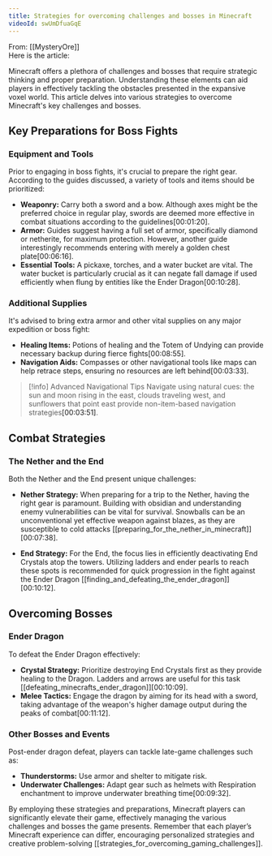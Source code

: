 ```yaml
---
title: Strategies for overcoming challenges and bosses in Minecraft
videoId: swUmDfuaGqE
---
```


From: [[MysteryOre]] <br/> 
Here is the article:

Minecraft offers a plethora of challenges and bosses that require strategic thinking and proper preparation. Understanding these elements can aid players in effectively tackling the obstacles presented in the expansive voxel world. This article delves into various strategies to overcome Minecraft's key challenges and bosses.

## Key Preparations for Boss Fights

### Equipment and Tools

Prior to engaging in boss fights, it's crucial to prepare the right gear. According to the guides discussed, a variety of tools and items should be prioritized:

- **Weaponry:** Carry both a sword and a bow. Although axes might be the preferred choice in regular play, swords are deemed more effective in combat situations according to the guidelines<a class="yt-timestamp" data-t="00:01:20">[00:01:20]</a>.
- **Armor:** Guides suggest having a full set of armor, specifically diamond or netherite, for maximum protection. However, another guide interestingly recommends entering with merely a golden chest plate<a class="yt-timestamp" data-t="00:06:16">[00:06:16]</a>.
- **Essential Tools:** A pickaxe, torches, and a water bucket are vital. The water bucket is particularly crucial as it can negate fall damage if used efficiently when flung by entities like the Ender Dragon<a class="yt-timestamp" data-t="00:10:28">[00:10:28]</a>.

### Additional Supplies

It's advised to bring extra armor and other vital supplies on any major expedition or boss fight:

- **Healing Items:** Potions of healing and the Totem of Undying can provide necessary backup during fierce fights<a class="yt-timestamp" data-t="00:08:55">[00:08:55]</a>.
- **Navigation Aids:** Compasses or other navigational tools like maps can help retrace steps, ensuring no resources are left behind<a class="yt-timestamp" data-t="00:03:33">[00:03:33]</a>.

> [!info] Advanced Navigational Tips
> Navigate using natural cues: the sun and moon rising in the east, clouds traveling west, and sunflowers that point east provide non-item-based navigation strategies<a class="yt-timestamp" data-t="00:03:51">[00:03:51]</a>.

## Combat Strategies

### The Nether and the End

Both the Nether and the End present unique challenges:

- **Nether Strategy:** When preparing for a trip to the Nether, having the right gear is paramount. Building with obsidian and understanding enemy vulnerabilities can be vital for survival. Snowballs can be an unconventional yet effective weapon against blazes, as they are susceptible to cold attacks [[preparing_for_the_nether_in_minecraft]]<a class="yt-timestamp" data-t="00:07:38">[00:07:38]</a>.
  
- **End Strategy:** For the End, the focus lies in efficiently deactivating End Crystals atop the towers. Utilizing ladders and ender pearls to reach these spots is recommended for quick progression in the fight against the Ender Dragon [[finding_and_defeating_the_ender_dragon]]<a class="yt-timestamp" data-t="00:10:12">[00:10:12]</a>.

## Overcoming Bosses

### Ender Dragon

To defeat the Ender Dragon effectively:

- **Crystal Strategy:** Prioritize destroying End Crystals first as they provide healing to the Dragon. Ladders and arrows are useful for this task [[defeating_minecrafts_ender_dragon]]<a class="yt-timestamp" data-t="00:10:09">[00:10:09]</a>.
- **Melee Tactics:** Engage the dragon by aiming for its head with a sword, taking advantage of the weapon's higher damage output during the peaks of combat<a class="yt-timestamp" data-t="00:11:12">[00:11:12]</a>.

### Other Bosses and Events

Post-ender dragon defeat, players can tackle late-game challenges such as:

- **Thunderstorms:** Use armor and shelter to mitigate risk.
- **Underwater Challenges:** Adapt gear such as helmets with Respiration enchantment to improve underwater breathing time<a class="yt-timestamp" data-t="00:09:32">[00:09:32]</a>.

By employing these strategies and preparations, Minecraft players can significantly elevate their game, effectively managing the various challenges and bosses the game presents. Remember that each player’s Minecraft experience can differ, encouraging personalized strategies and creative problem-solving [[strategies_for_overcoming_gaming_challenges]].